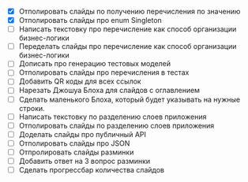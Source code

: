 - [X] Отполировать слайды по получению перечисления по значению
- [X] Отполировать слайды про enum Singleton
- [ ] Написать текстовку про перечисление как способ организации бизнес-логики
- [ ] Переделать слайды про перечисление как способ организации бизнес-логики
- [ ] Дописать про генерацию тестовых моделей
- [ ] Отполировать слайды про перечисления в тестах
- [ ] Добавить QR коды для всех ссылок
- [ ] Нарезать Джошуа Блоха для слайдов с оглавлением
- [ ] Сделать маленького Блоха, который будет указывать на нужные строки.
- [ ] Написать текстовку по разделению слоев приложения
- [ ] Отполировать слайды по разделению слоев приложения
- [ ] Доделать слайды про публичный API
- [ ] Отполировать слайды про JSON
- [ ] Отпролировать слайды разминки
- [ ] Добавить ответ на 3 вопрос разминки
- [ ] Сделать прогрессбар количества слайдов
